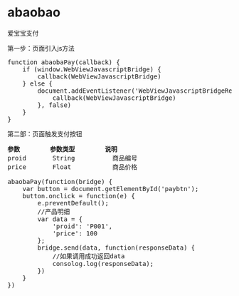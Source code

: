 # abaobao
爱宝宝支付

第一步：页面引入js方法
<pre>
function abaobaPay(callback) {
	if (window.WebViewJavascriptBridge) {
		callback(WebViewJavascriptBridge)
	} else {
		document.addEventListener('WebViewJavascriptBridgeReady', function() {
			callback(WebViewJavascriptBridge)
		}, false)
	}
}
</pre>

第二部：页面触发支付按钮

<pre>
<b>参数</b>        <b>参数类型</b>        <b>说明</b>
proid       String          商品编号
price       Float           商品价格

abaobaPay(function(bridge) {
	var button = document.getElementById('paybtn');
	button.onclick = function(e) {
		e.preventDefault();
		//产品明细
		var data = {
			'proid': 'P001',
			'price': 100
		};
		bridge.send(data, function(responseData) {
			//如果调用成功返回data
			consolog.log(responseData);
		})
	}
})
</pre>

